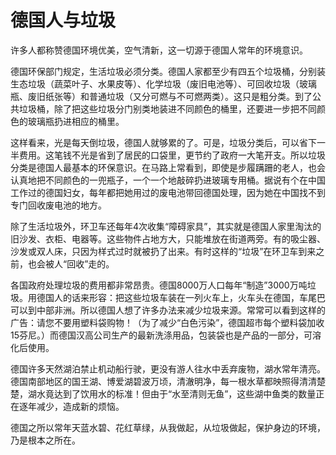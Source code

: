 # 德国人与垃圾

许多人都称赞德国环境优美，空气清新，这一切源于德国人常年的环境意识。 

德国环保部门规定，生活垃圾必须分类。德国人家都至少有四五个垃圾桶，分别装生态垃圾（蔬菜叶子、水果皮等）、化学垃圾（废旧电池等）、可回收垃圾（玻璃瓶、废旧纸张等）和普通垃圾（又分可燃与不可燃两类）。这只是粗分类。到了公共垃圾桶，除了把这些垃圾分门别类地装进不同颜色的桶里，还要进一步把不同颜色的玻璃瓶扔进相应的桶里。 

这样看来，光是每天倒垃圾，德国人就够累的了。可是，垃圾分类后，可以省下一半费用。这笔钱不光是省到了居民的口袋里，更节约了政府一大笔开支。所以垃圾分类是德国人最基本的环保意识。在马路上常看到，即使是步履蹒跚的老人，也会认真地把不同颜色的一兜瓶子，一个一个地敲碎扔进玻璃专用桶。据说有个在中国工作过的德国妇女，每年都把她用过的废电池带回德国处理，因为她在中国找不到专门回收废电池的地方。 

除了生活垃圾外，环卫车还每年4次收集“障碍家具”，其实就是德国人家里淘汰的旧沙发、衣柜、电器等。这些物件占地方大，只能堆放在街道两旁。有的吸尘器、沙发或双人床，只因为样式过时就被扔了出来。有时这样的“垃圾”在环卫车到来之前，也会被人“回收”走的。 

各国政府处理垃圾的费用都非常昂贵。德国8000万人口每年“制造”3000万吨垃圾。用德国人的话来形容：把这些垃圾车装在一列火车上，火车头在德国，车尾巴可以到中部非洲。所以德国人想了许多办法来减少垃圾来源。常常可以看到这样的广告：请您不要用塑料袋购物！（为了减少“白色污染”，德国超市每个塑料袋加收15芬尼。）而德国汉高公司生产的最新洗涤用品，包装袋也是产品的一部分，可溶化后使用。 

德国许多天然湖泊禁止机动船行驶，更没有游人往水中丢弃废物，湖水常年清亮。德国南部地区的国王湖、博爱湖碧波万顷，清澈明净，每一根水草都映照得清清楚楚，湖水竟达到了饮用水的标准！但由于“水至清则无鱼”，这些湖中鱼类的数量正在逐年减少，造成新的烦恼。 

德国之所以常年天蓝水碧、花红草绿，从我做起，从垃圾做起，保护身边的环境，乃是根本之所在。
 